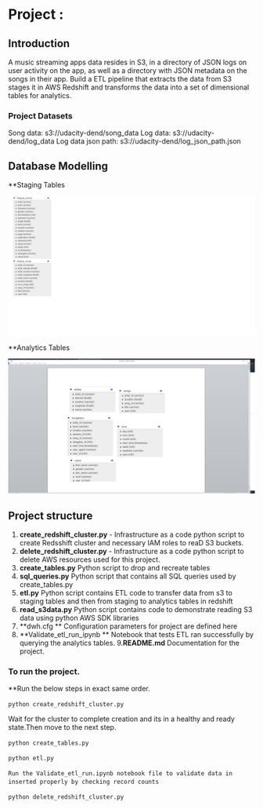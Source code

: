 # Project :

## Introduction

A music streaming apps data resides in S3, in a directory of JSON logs on user activity on the app, as well as a directory with JSON metadata on the songs in their app.
Build a ETL pipeline that extracts the data from S3 stages it in AWS Redshift and transforms the data into a set of dimensional tables for analytics.

### Project Datasets

Song data: s3://udacity-dend/song_data
Log data: s3://udacity-dend/log_data
Log data json path: s3://udacity-dend/log_json_path.json

## Database Modelling

**Staging Tables

![Alt desc](https://github.com/nj11/data_engineering/blob/master/CloudDataWarehouse/Cloud_DW_Modelling_and_ETL/screenshots/staging_tables.png)

**Analytics Tables

![Alt desc](https://github.com/nj11/data_engineering/blob/master/CloudDataWarehouse/Cloud_DW_Modelling_and_ETL/screenshots/analytics_tables.png)

## Project structure

1. **create_redshift_cluster.py** - Infrastructure as a code python script to create Redsshift cluster and necessary IAM roles to reaD S3 buckets.
2. **delete_redshift_cluster.py** - Infrastructure as a code python script to delete AWS resources used for this project.
3. **create_tables.py** Python script to drop and recreate tables 
4. **sql_queries.py** Python script that contains all SQL queries used by create_tables.py
5. **etl.py** Python script contains ETL code to transfer data from s3 to staging tables and then from staging to analytics tables in redshift
6. **read_s3data.py** Python script contains code to demonstrate reading S3 data using python AWS SDK libraries
7. **dwh.cfg ** Configuration parameters for project are defined here
8. **Validate_etl_run_ipynb ** Notebook that tests ETL ran successfully by querying the analytics tables.
9.**README.md** Documentation for the project.

### To run the project.

 **Run  the below steps in exact same order.
 
```python create_redshift_cluster.py ```

Wait for the cluster to complete creation and its in a healthy and ready state.Then move to the next step.

```python create_tables.py ```

```python etl.py ```

```Run the Validate_etl_run.ipynb notebook file to validate data in inserted properly by checking record counts ```

```python delete_redshift_cluster.py```






